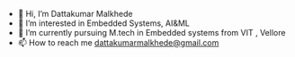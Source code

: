 - 👋 Hi, I’m Dattakumar Malkhede
- 👀 I’m interested in Embedded Systems, AI&ML
- 🌱 I’m currently pursuing M.tech in Embedded systems from VIT , Vellore
- 📫 How to reach me dattakumarmalkhede@gmail.com

<!---
DGMalkhede/DGMalkhede is a ✨ special ✨ repository because its `README.md` (this file) appears on your GitHub profile.
You can click the Preview link to take a look at your changes.
--->

